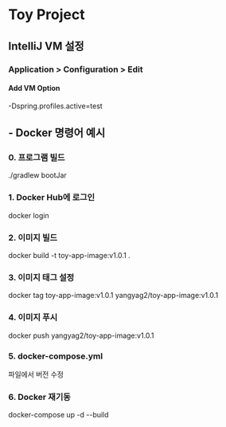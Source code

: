 # Toy Project

## IntelliJ VM 설정
### Application > Configuration > Edit
#### Add VM Option
-Dspring.profiles.active=test


## - Docker 명령어 예시
### 0. 프로그램 빌드
./gradlew bootJar

### 1. Docker Hub에 로그인
docker login

### 2. 이미지 빌드
docker build -t toy-app-image:v1.0.1 .

### 3. 이미지 태그 설정
docker tag toy-app-image:v1.0.1 yangyag2/toy-app-image:v1.0.1

### 4. 이미지 푸시
docker push yangyag2/toy-app-image:v1.0.1

### 5. docker-compose.yml
파일에서 버전 수정

### 6. Docker 재기동
docker-compose up -d --build